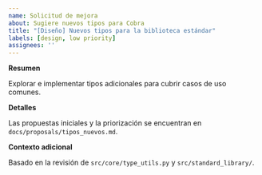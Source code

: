 ```yaml
---
name: Solicitud de mejora
about: Sugiere nuevos tipos para Cobra
title: "[Diseño] Nuevos tipos para la biblioteca estándar"
labels: [design, low priority]
assignees: ''
---
```


**Resumen**

Explorar e implementar tipos adicionales para cubrir casos de uso comunes.

**Detalles**

Las propuestas iniciales y la priorización se encuentran en
`docs/proposals/tipos_nuevos.md`.

**Contexto adicional**

Basado en la revisión de `src/core/type_utils.py` y `src/standard_library/`.
